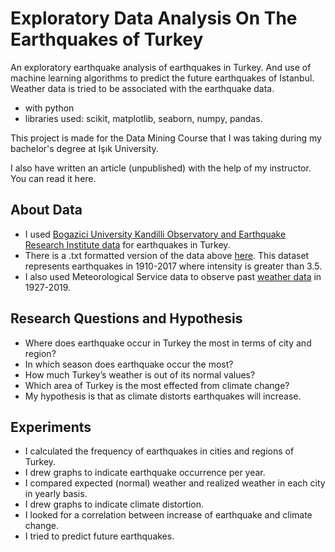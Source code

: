 # Exploratory Data Analysis On The Earthquakes of Turkey
An exploratory earthquake analysis of earthquakes in Turkey. And use of machine learning algorithms to predict the future earthquakes of Istanbul. Weather data is tried to be associated with the earthquake data.
- with python
- libraries used: scikit, matplotlib, seaborn, numpy, pandas.

This project is made for the Data Mining Course that I was taking during my bachelor's degree at Işık University.

I also have written an article (unpublished) with the help of my instructor. You can read it here.

## About Data

- I used [Bogazici University Kandilli Observatory and Earthquake Research Institute data](http://www.koeri.boun.edu.tr/sismo/2/depremverileri/sayisal-veriler/) for earthquakes in Turkey. 
- There is a .txt formatted version of the data above [here](https://www.kaggle.com/alpkoc/historical-earthquake-dataset-of-turkey). This dataset represents earthquakes in 1910-2017 where intensity is greater than 3.5. 
- I also used Meteorological Service data to observe past [weather data](https://www.mgm.gov.tr/veridegerlendirme/il-ve-ilceleristatistik.aspx?k=A) in 1927-2019.


## Research Questions and Hypothesis
- Where does earthquake occur in Turkey the most in terms of city and region?
- In which season does earthquake occur the most?
- How much Turkey’s weather is out of its normal values?
- Which area of Turkey is the most effected from climate change?
- My hypothesis is that as climate distorts earthquakes will increase.


## Experiments
- I calculated the frequency of earthquakes in cities and regions of Turkey.
- I drew graphs to indicate earthquake occurrence per year.
- I compared expected (normal) weather and realized weather in each city in yearly basis.
- I drew graphs to indicate climate distortion.
- I looked for a correlation between increase of earthquake and climate change.
- I tried to predict future earthquakes.
